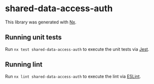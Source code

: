 # shared-data-access-auth

This library was generated with [Nx](https://nx.dev).

## Running unit tests

Run `nx test shared-data-access-auth` to execute the unit tests via [Jest](https://jestjs.io).

## Running lint

Run `nx lint shared-data-access-auth` to execute the lint via [ESLint](https://eslint.org/).
